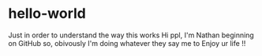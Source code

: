 # hello-world
Just in order to understand the way this works
Hi ppl, I'm Nathan beginning on GitHub so, obivously I'm doing whatever they say me to
Enjoy ur life !!
